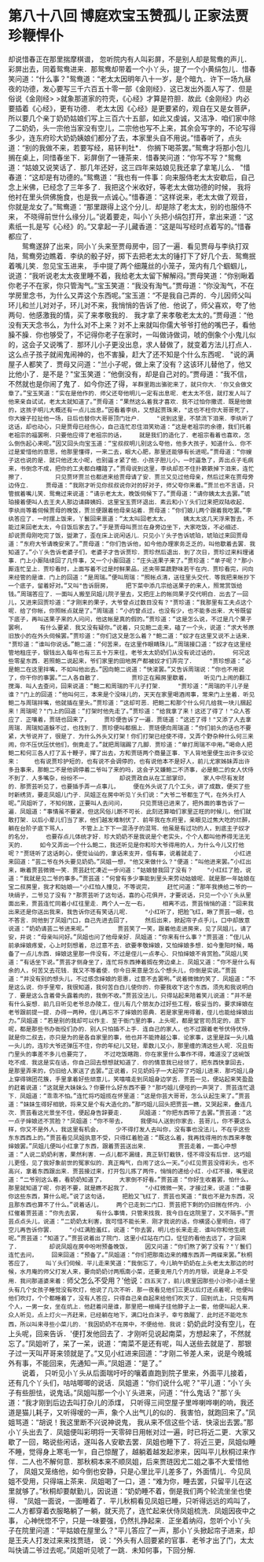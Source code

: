 # 第八十八回  博庭欢宝玉赞孤儿  正家法贾珍鞭悍仆


却说惜春正在那里揣摩棋谱，    忽听院内有人叫彩屏，不是别人却是鸳鸯的声儿．彩屏出去，同着鸳鸯进来．那鸳鸯却带着一个小丫头，提了一个小黄绢包儿．惜春笑问道：“什么事？"鸳鸯道：“老太太因明年八十一岁，是个暗九．许下一场九昼夜的功德，发心要写三千六百五十零一部《金刚经》．这已发出外面人写了．但是俗说《金刚经>    >就象那道家的符壳，《心经》才算是符胆．故此《金刚经》内必要插着《心经》，更有功德．    老太太因《心经》是更要紧的，观自在又是女菩萨，所以要几个亲丁奶奶姑娘们写上三百六十五部，如此又虔诚，又洁净．咱们家中除了二奶奶，头一宗他当家没有空儿，二宗他也写不上来，其余会写字的，不论写得多少，连东府珍大奶奶姨娘们都分了去，本家里头自不用说。”惜春听了，点头道：“别的我做不来，若要写经，易钚判牡*．    你搁下喝茶罢。”鸳鸯才将那小包儿搁在桌上，同惜春坐下．彩屏倒了一锺茶来．惜春笑问道：“你写不写？"鸳鸯道：“姑娘又说笑话了．那几年还好，这三四年来姑娘见我还拿了拿笔儿么．    "惜春道：“这却是有功德的。”鸳鸯道：“我也有一件事：向来服侍老太太安歇后，自己念上米佛，已经念了三年多了．我把这个米收好，等老太太做功德的时候，    我将他衬在里头供佛施食，也是我一点诚心。”惜春道：“这样说来，老太太做了观音，    你就是龙女了。”鸳鸯道：“那里跟得上这个分儿．却是除了老太太，别的也服侍不来，    不晓得前世什么缘分儿。”说着要走，叫小丫头把小绢包打开，拿出来道：“这素纸一扎是写《心经》的。”又拿起一子儿藏香道：“这是叫写经时点着写的。”惜春都应了．    
　　鸳鸯遂辞了出来，同小丫头来至贾母房中，回了一遍．看见贾母与李纨打双陆，鸳鸯旁边瞧着．李纨的骰子好，掷下去把老太太的锤打下了好几个去．鸳鸯抿着嘴儿笑．忽见宝玉进来，    手中提了两个细蔑丝的小笼子，笼内有几个蝈蝈儿，说道：“我听说老太太夜里睡不着，我给老太太留下解解闷。”贾母笑道：“你别瞅着你老子不在家，你只管淘气。”宝玉笑道：“我没有淘气。”贾母道：“你没淘气，不在学房里念书，为什么又弄这个东西呢。”宝玉道：“不是我自己弄的．今儿因师父叫环儿和兰儿对对子，环儿对不来，我悄悄的告诉了他．他说了，师父喜欢，夸了他两句．他感激我的情，买了来孝敬我的．    我才拿了来孝敬老太太的。”贾母道：“他没有天天念书么，为什么对不上来？对不上来就叫你儒大爷爷打他的嘴巴子，看他臊不臊．你也够受了，不记得你老子在家时，一叫做诗做词，唬的倒象个小鬼儿似的，这会子又说嘴了．那环儿小子更没出息，求人替做了，就变着方法儿打点人．这么点子孩子就闹鬼闹神的，也不害臊，赶大了还不知是个什么东西呢．    "说的满屋子人都笑了．贾母又问道：“兰小子呢，做上来了没有？这该环儿替他了，他又比他小了．是不是？"宝玉笑道：“他倒没有，却是自己对的。”贾母道：“我不信，不然就也是你闹了鬼了．如今你还了得，`羊群里跑出骆驼来了，就只你大．'你又会做文章了。”宝玉笑道：“实在是他作的．师父还夸他明儿一定有出息呢．老太太不信，就打发人叫了他来亲自试试，老太太就知道了。”贾母道：“果然这么着我才喜欢．我不过怕你撒谎．既是他做的，这孩子明儿大概还有一点儿出息。”因看着李纨，又想起贾珠来，"这也不枉你大哥哥死了，你大嫂子拉扯他一场，日后也替你大哥哥顶门壮户．    "说到这里，不禁流下泪来．李纨听了这话，却也动心，只是贾母已经伤心，自己连忙忍住泪笑劝道：“这是老祖宗的余德，我们托着老祖宗的福罢咧．只要他应得了老祖宗的话，    就是我们的造化了．老祖宗看着也喜欢，怎么倒伤起心来呢。”因又回头向宝玉道：“宝叔叔明儿别这么夸他，他多大孩子，知道什么．你不过是爱惜他的意思，他那里懂得，一来二去，眼大心肥，那里还能够有长进呢。”贾母道：“你嫂子这也说的是．就只他还太小呢，也别逼ォ紧了他．小孩子胆儿小，一时逼急了，弄出点子毛病来，书倒念不成，把你的工夫都白糟踏了。”贾母说到这里，李纨却忍不住扑簌簌掉下泪来，连忙擦了．    
　　只见贾环贾兰也都进来给贾母请了安．贾兰又见过他母亲，然后过来在贾母旁边侍立．    贾母道：“我刚才听见你叔叔说你对的好对子，师父夸你来着。”贾兰也不言语，只管抿着嘴儿笑．鸳鸯过来说道：“请示老太太，晚饭伺候下了。”贾母道：“请你姨太太去罢。”琥珀接着便叫人去王夫人那边请薛姨妈．这里宝玉贾环退出．素云和小丫头们过来把双陆收起．    李纨尚等着伺候贾母的晚饭，贾兰便跟着他母亲站着．贾母道：“你们娘儿两个跟着我吃罢。”李纨答应了．一时摆上饭来，丫鬟回来禀道：“太太叫回老太太，    姨太太这几天浮来暂去，不能过来回老太太，今日饭后家去了。”于是贾母叫贾兰在身旁边坐下，大家吃饭，不必细述．    
　　却说贾母刚吃完了饭，盥漱了，歪在床上说闲话儿．只见小丫头子告诉琥珀，琥珀过来回贾母道：“东府大爷请晚安来了。”贾母道：“你们告诉他，如今他办理家务乏乏的，叫他歇着去罢．我知道了。”小丫头告诉老婆子们，老婆子才告诉贾珍．贾珍然后退出．到了次日，贾珍过来料理诸事．门上小厮陆续回了几件事，又一个小厮回道：“庄头送果子来了。”贾珍道：“单子呢？"那小厮连忙呈上．贾珍看时，上面写着不过是时鲜果品，还夹带菜蔬野味若干在内．贾珍看完，问向来经管的是谁．门上的回道：“是周瑞。”便叫周瑞：“照帐点清，送往里头交代．等我把来帐抄下一个底子，留着好对。”又叫"告诉厨房，    把下菜中添几宗给送果子的来人，照常赏饭给钱。”周瑞答应了．一面叫人搬至凤姐儿院子里去，又把庄上的帐同果子交代明白．出去了一回儿，又进来回贾珍道：“才刚来的果子，大爷曾点过数目没有？"贾珍道：“我那里有工夫点这个呢．给了你帐，你照帐点就是了。”周瑞道：“小的曾点过，也没有少，也不能多出来．大爷既留下底子，再叫送果子来的人问问，他这帐是真的假的。”贾珍道：“这是怎么说，不过是几个果子罢咧，    有什么要紧．我又没有疑你。”说着，只见鲍二走来，磕了一个头，说道：“求大爷原旧放小的在外头伺候罢。”贾珍道：“你们这又是怎么着？"鲍二道：“奴才在这里又说不上话来．    "贾珍道：“谁叫你说话。”鲍二道：“何苦来，在这里作眼睛珠儿。”周瑞接口道：“奴才在这里经管地租庄子，银钱出入每年也有三五十万来往，老爷太太奶奶们从没有说过话的，    何况这些零星东西．若照鲍二说起来，爷们家里的田地房产都被奴才们弄完了．    "贾珍想道：“必是鲍二在这里拌嘴，不如叫他出去。”因向鲍二说道：“快滚罢。”又告诉周瑞说：“你也不用说了，你干你的事罢。”二人各自散了．    
　　贾珍正在厢房里歇着，    听见门上闹的翻江搅海．叫人去查问，回来说道：“鲍二和周瑞的干儿子打架．    "贾珍道：“周瑞的干儿子是谁？"门上的回道：“他叫何三，本来是个没味儿的，天天在家里喝酒闹事，常来门上坐着．听见鲍二与周瑞拌嘴，他就插在里头。”贾珍道：“这却可恶．把鲍二和那个什么何几给我一块儿捆起来！周瑞呢？"门上的回道：“打架时他先走了。”贾珍道：“给我拿了来！这还了得了！"众人答应了．正嚷着，贾琏也回来了，    贾珍便告诉了一遍．贾琏道：“这还了得！"又添了人去拿周瑞．周瑞知道躲不过，也找到了．贾珍便叫都捆上．贾琏便向周瑞道：“你们前头的话也不要紧，大爷说开了，很是了．为什么外头又打架！你们打架已经使不得，又弄个野杂种什么何三来闹，你不压伏压伏他们，倒竟走了。”就把周瑞踢了几脚．贾珍道：“单打周瑞不中用。”喝命人把鲍二和何三各人打了五十鞭子，撵了出去，方和贾琏两个商量正事．下人背地里便生出许多议论来：    也有说贾珍护短的，也有说不会调停的，也有说他本不是好人，前儿尤家姊妹弄出许多丑事来，那鲍二不是他调停着二爷叫了来的吗，这会子又嫌鲍二不济事，必是鲍二的女人伏侍不到了．人多嘴杂，纷纷不一．    
　　却说贾政自从在工部掌印，    家人中尽有发财的．那贾芸听见了，也要插手弄一点事儿，    便在外头说了几个工头，讲了成数，便买了些时新绣货，要走凤姐儿门子．凤姐正在房中听见丫头们说：“大爷二爷都生了气，在外头打人呢。”凤姐听了，不知何故，正要叫人去问问，    只见贾琏已进来了，把外面的事告诉了一遍．凤姐道：“事情虽不要紧，但这风俗儿断不可长．此刻还算咱们家里正旺的时候儿，他们就敢打架．以后小辈儿们当了家，他们越发难制伏了．前年我在东府里，亲眼见过焦大吃的烂醉，躺在台阶子底下骂人，    不管上上下下一混汤子的混骂．他虽是有过功的人，到底主子奴才的名分，    也要存点儿体统才好．珍大奶奶不是我说是个老实头，个个人都叫他养得无法无天的．    如今又弄出一个什么鲍二，我还听见是你和珍大爷得用的人，为什么今儿又打他呢？"贾琏听了这话刺心，便觉讪讪的，拿话来支开，借有事，说着就走了．    
　　小红进来回道：“芸二爷在外头要见奶奶。”凤姐一想，"他又来做什么？"便道：“叫他进来罢。”小红出来，瞅着贾芸微微一笑．贾芸赶忙凑近一步问道：“姑娘替我回了没有？    "小红红了脸，说道：“我就是见二爷的事多。”贾芸道：“何曾有多少事能到里头来劳动姑娘呢．就是那一年姑娘在宝二叔房里，我才和姑娘——"小红怕人撞见，不等说完，    赶忙问道：“那年我换给二爷的一块绢子，二爷见了没有？"那贾芸听了这句话，喜的心花俱开，才要说话，只见一个小丫头从里面出来，贾芸连忙同着小红往里走．两个人一左一右，    相离不远，贾芸悄悄的道：“回来我出来还是你送出我来，我告诉你还有笑话儿呢．    "小红听了，把脸飞红，瞅了贾芸一眼，也不答言．同他到了凤姐门口，自己先进去回了，    然后出来，掀起帘子点手儿，口中却故意说道：“奶奶请芸二爷进来呢。”    
　　贾芸笑了一笑，跟着他走进房来，见了凤姐儿，请了安，并说：“母亲叫问好。”凤姐也问了他母亲好．凤姐道：“你来有什么事？"贾芸道：“侄儿从前承婶娘疼爱，心上时刻想着，总过意不去．欲要孝敬婶娘，又怕婶娘多想．如今重阳时候，略备了一点儿东西．婶娘这里那一件没有，不过是侄儿一点孝心．只怕婶娘不肯赏脸。”凤姐儿笑道：“有话坐下说。”贾芸才侧身坐了，连忙将东西捧着搁在旁边桌上．凤姐又道：“你不是什么有余的人，何苦又去花钱．我又不等着使．你今日来意是怎么个想头儿，你倒是实说。”贾芸道：“并没有别的想头儿，不过感念婶娘的恩惠，过意不去罢咧。”说着微微的笑了．凤姐道：“不是这么说．你手里窄，我很知道，我何苦白白儿使你的．你要我收下这个东西，须先和我说明白了．要是这么含着骨头露着肉的，我倒不收。”贾芸没法儿，只得站起来陪着笑儿说道：“并不是有什么妄想．前几日听见老爷总办陵工，侄儿有几个朋友办过好些工程，极妥当的，要求婶娘在老爷跟前提一提．办得一两种，侄儿再忘不了婶娘的恩典．若是家里用得着，侄儿也能给婶娘出力。”凤姐道：“若是别的我却可以作主．至于衙门里的事，上头呢，都是堂官司员定的，底下呢，都是那些书办衙役们办的．别人只怕插不上手．连自己的家人，也不过跟着老爷伏侍伏侍．就是你二叔去，亦只是为的是各自家里的事，他也并不能搀越公事．论家事，这里是踩一头儿橇一头儿的，连珍大爷还弹压不住，你的年纪儿又轻，辈数儿又小，那里缠的清这些人呢．况且衙门里头的事差不多儿也要完了，    不过吃饭瞎跑．你在家里什么事作不得，难道没了这碗饭吃不成．我这是实在话，你自己回去想想就知道了．你的情意我已经领了，把东西快拿回去，    是那里弄来的，仍旧给人家送了去罢。”正说着，只见奶妈子一大起带了巧姐儿进来．那巧姐儿身上穿得锦团花簇，手里拿着好些顽意儿，笑嘻嘻走到凤姐身边学舌．贾芸一见，便站起来笑盈盈的赶着说道：“这就是大妹妹么？你要什么好东西不要？"那巧姐儿便哑的一声哭了．贾芸连忙退下．凤姐道：“乖乖不怕。”连忙将巧姐揽在怀里道：“这是你芸大哥哥，怎么认起生来了。”贾芸道：“妹妹生得好相貌，将来又是个有大造化的。”那巧姐儿回头把贾芸一瞧，又哭起来，叠连几次．贾芸看这光景坐不住，便起身告辞要走．    凤姐道：“你把东西带了去罢。”贾芸道：“这一点子婶娘还不赏脸？"凤姐道：“你不带去，    我便叫人送到你家去．芸哥儿，你不要这么样，你又不是外人，我这里有机会，    少不得打发人去叫你，没有事也没法儿，不在乎这些东东西西上的。”贾芸看见凤姐执意不受，只得红着脸道：“既这么着，我再找得用的东西来孝敬婶娘罢。”凤姐儿便叫小红拿了东西，跟着贾芸送出来．    
　　贾芸走着，一面心中想道：“人说二奶奶利害，果然利害．一点儿都不漏缝，真正斩钉截铁，怪不得没有后世．这巧姐儿更怪，见了我好象前世的冤家似的．真正晦气，白闹了这么一天。”小红见贾芸没得彩头，也不高兴，拿着东西跟出来．贾芸接过来，打开包儿拣了两件，悄悄的递给小红．小红不接，嘴里说道：“二爷别这么着，看奶奶知道了，    大家倒不好看。”贾芸道：“你好生收着罢，怕什么，那里就知道了呢．你若不要，就是瞧不起我了．    "小红微微一笑，才接过来，说道：“谁要你这些东西，算什么呢。”说了这句话，    把脸又飞红了．贾芸也笑道：“我也不是为东西，况且那东西也算不了什么。”说着话儿，    两个已走到二门口．贾芸把下剩的仍旧揣在怀内．小红催着贾芸道：“你先去罢，    有什么事情，只管来找我．我今日在这院里了，又不隔手。”贾芸点点头儿，说道：“二奶奶太利害，我可惜不能长来．刚才我说的话，你横竖心里明白，得了空儿再告诉你罢．    "小红满脸羞红，说道：“你去罢，明儿也长来走走．谁叫你和他生疏呢。”贾芸道：“知道了。”贾芸说着出了院门．这里小红站在门口，怔怔的看他去远了，才回来了．    
　　却说凤姐在房中吩咐预备晚饭，    因又问道：“你们熬了粥了没有？"丫鬟们连忙去问，    回来回道：“预备了。”凤姐道：“你们把那南边来的糟东西弄一两碟来罢。”秋桐答应了，    叫丫头们伺候．平儿走来笑道：“我倒忘了，今儿晌午奶奶在上头老太太那边的时候，水月庵的师父打发人来，要向奶奶讨两瓶南小菜，还要支用几个月的月银，说是身上不受用．我问那道婆来着：`师父怎么不受用？'他说：`四五天了，前儿夜里因那些小沙弥小道士里头有几个女孩子睡觉没有吹灯，他说了几次不听．那一夜看见他们三更以后灯还点着呢，他便叫他们吹灯，个个都睡着了，没有人答应，只得自己亲自起来给他们吹灭了．回到炕上，只见有两个人，一男一女，坐在炕上．他赶着问是谁，那里把一根绳子往他脖子上一套，他便叫起人来．众人听见，点上灯火一齐赶来，已经躺在地下，满口吐白沫子，幸亏救醒了．此时还不能吃东西，所以叫来寻些小菜儿的．'我因奶奶不在房中，不便给他．我说：`奶奶此时没有空儿，在上头呢，回来告诉．'便打发他回去了．才刚听见说起南菜，方想起来了，不然就忘了。”凤姐听了，呆了一呆，说道：“南菜不是还有呢，叫人送些去就是了．那银子过一天叫芹哥来领就是了。”又见小红进来回道：“才刚二爷差人来，说是今晚城外有事，不能回来，先通知一声。”凤姐道：“是了。”    
　　说着，    只听见小丫头从后面喘吁吁的嚷着直跑到院子里来，外面平儿接着，还有几个丫头们，咕咕唧唧的说话．凤姐道：“你们说什么呢？"平儿道：“小丫头子有些胆怯，说鬼话。”凤姐叫那一个小丫头进来，问道：“什么鬼话？"那丫头道：“我才刚到后边去叫打杂儿的添煤，    只听得三间空屋子里哗喇哗喇的响，我还道是猫儿耗子，又听得嗳的一声，象个人出气儿的似的．我害怕，就跑回来了。”凤姐骂道：“胡说！我这里断不兴说神说鬼，    我从来不信这些个话．快滚出去罢。”那小丫头出去了．凤姐便叫彩明将一天零碎日用帐对过一遍，时已将近二更．大家又歇了一回，略说些闲话，遂叫各人安歇去罢．凤姐也睡下了．将近三更，凤姐似睡不睡，觉得身上寒毛一乍，自己惊醒了，越躺着越发起渗来，因叫平儿秋桐过来作伴．二人也不解何意．那秋桐本来不顺凤姐，后来贾琏因尤二姐之事不大爱惜他了，    凤姐又笼络他，如今倒也安静，只是心里比平儿差多了，外面情儿．今见凤姐不受用，只得端上茶来．凤姐喝了一口，道：“难为你，睡去罢，只留平儿在这里就够了。”秋桐却要献勤儿，因说道：“奶奶睡不着，倒是我们两个轮流坐坐也使得．    "凤姐一面说，一面睡着了．平儿秋桐看见凤姐已睡，只听得远远的鸡叫了，二人方都穿着衣服略躺了一躺，就天亮了，连忙起来伏侍凤姐梳洗．凤姐因夜中之事，    心神恍惚不宁，只是一味要强，仍然扎挣起来．正坐着纳闷，忽听个小丫头子在院里问道：“平姑娘在屋里么？"平儿答应了一声，那小丫头掀起帘子进来，却是王夫人打发过来来找贾琏，    说：“外头有人回要紧的官事．老爷才出了门，太太叫快请二爷过去呢。”凤姐听见唬了一跳．未知何事，下回分解.



